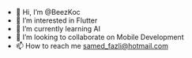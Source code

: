 - 👋 Hi, I’m @BeezKoc
- 👀 I’m interested in Flutter
- 🌱 I’m currently learning AI
- 💞️ I’m looking to collaborate on Mobile Development
- 📫 How to reach me samed_fazli@hotmail.com
